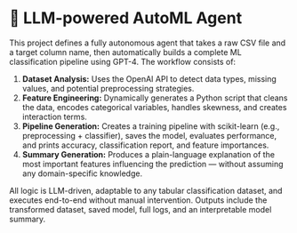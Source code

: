 # 🤖 LLM-powered AutoML Agent

This project defines a fully autonomous agent that takes a raw CSV file and a target column name, then automatically builds a complete ML classification pipeline using GPT-4. The workflow consists of:

1. **Dataset Analysis:** Uses the OpenAI API to detect data types, missing values, and potential preprocessing strategies.
2. **Feature Engineering:** Dynamically generates a Python script that cleans the data, encodes categorical variables, handles skewness, and creates interaction terms.
3. **Pipeline Generation:** Creates a training pipeline with scikit-learn (e.g., preprocessing + classifier), saves the model, evaluates performance, and prints accuracy, classification report, and feature importances.
4. **Summary Generation:** Produces a plain-language explanation of the most important features influencing the prediction — without assuming any domain-specific knowledge.

All logic is LLM-driven, adaptable to any tabular classification dataset, and executes end-to-end without manual intervention. Outputs include the transformed dataset, saved model, full logs, and an interpretable model summary.
